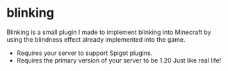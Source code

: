 # blinking
Blinking is a small plugin I made to implement blinking into Minecraft by using the blindness effect already implemented into the game.
- Requires your server to support Spigot plugins.
- Requires the primary version of your server to be 1.20
Just like real life!


